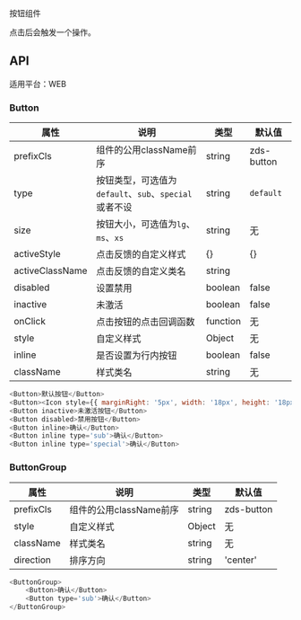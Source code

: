 按钮组件

点击后会触发一个操作。

## API

适用平台：WEB

### Button

| 属性            | 说明                                       | 类型     | 默认值     |
| --------------- | ------------------------------------------ | -------- | ---------- |
| prefixCls       | 组件的公用className前序                    | string   | zds-button |
| type            | 按钮类型，可选值为`default`、`sub`、`special`或者不设 | string   | `default`  |
| size            | 按钮大小，可选值为`lg`、`ms`、`xs`         | string   | 无         |
| activeStyle     | 点击反馈的自定义样式                       | {}       | {}         |
| activeClassName | 点击反馈的自定义类名                       | string   |            |
| disabled        | 设置禁用                                   | boolean  | false      |
| inactive        | 未激活                                     | boolean  | false      |
| onClick         | 点击按钮的点击回调函数                     | function | 无         |
| style           | 自定义样式                                 | Object   | 无         |
| inline          | 是否设置为行内按钮                         | boolean  | false      |
| className       | 样式类名                                   | string   | 无         |

```JavaScript
<Button>默认按钮</Button>
<Button><Icon style={{ marginRight: '5px', width: '18px', height: '18px' }} type='success' />默认按钮</Button>
<Button inactive>未激活按钮</Button>
<Button disabled>禁用按钮</Button>
<Button inline>确认</Button>
<Button inline type='sub'>确认</Button>
<Button inline type='special'>确认</Button>
```

### ButtonGroup
| 属性      | 说明                    | 类型   | 默认值     |
| --------- | ----------------------- | ------ | ---------- |
| prefixCls | 组件的公用className前序 | string | zds-button |
| style     | 自定义样式              | Object | 无         |
| className | 样式类名                | string | 无         |
| direction | 排序方向                | string | 'center'   |

```JavaScript
<ButtonGroup>
    <Button>确认</Button>
    <Button type='sub'>确认</Button>
</ButtonGroup>
```
